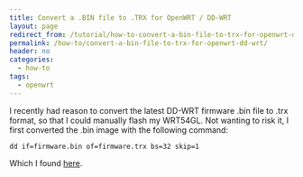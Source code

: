```yaml
---
title: Convert a .BIN file to .TRX for OpenWRT / DD-WRT
layout: page
redirect_from: /tutorial/how-to-convert-a-bin-file-to-trx-for-openwrt-dd-wrt/
permalink: /how-to/convert-a-bin-file-to-trx-for-openwrt-dd-wrt/
header: no
categories:
  - how-to
tags:
  - openwrt
---
```

I recently had reason to convert the latest DD-WRT firmware .bin file to .trx format, so that I could manually flash my WRT54GL. Not wanting to risk it, I first converted the .bin image with the following command:

    dd if=firmware.bin of=firmware.trx bs=32 skip=1

Which I found [here][1].

 [1]: http://www.openlinksys.info/forum/viewthread.php?forum_id=37&thread_id=919
